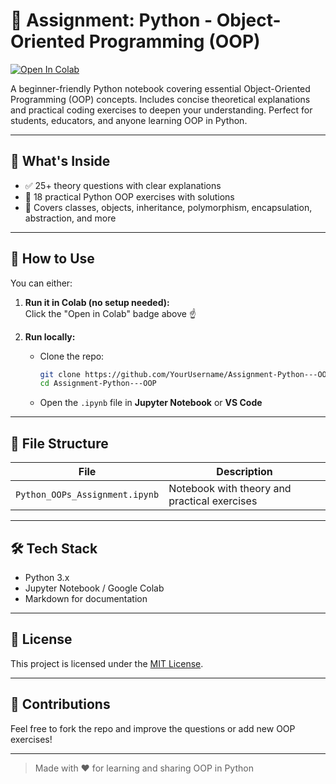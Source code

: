 # 🧠 Assignment: Python - Object-Oriented Programming (OOP)

[![Open In Colab](https://colab.research.google.com/assets/colab-badge.svg)](https://colab.research.google.com/github/TheJangra/Assignment-Python---OOP/blob/main/Python_OOPs_Assignment.ipynb)

A beginner-friendly Python notebook covering essential Object-Oriented Programming (OOP) concepts. Includes concise theoretical explanations and practical coding exercises to deepen your understanding. Perfect for students, educators, and anyone learning OOP in Python.

---

## 📘 What's Inside

- ✅ 25+ theory questions with clear explanations
- 🧪 18 practical Python OOP exercises with solutions
- 🧱 Covers classes, objects, inheritance, polymorphism, encapsulation, abstraction, and more

---

## 🚀 How to Use

You can either:

1. **Run it in Colab (no setup needed):**  
   Click the "Open in Colab" badge above ☝️

2. **Run locally:**
   - Clone the repo:
     ```bash
     git clone https://github.com/YourUsername/Assignment-Python---OOP.git
     cd Assignment-Python---OOP
     ```
   - Open the `.ipynb` file in **Jupyter Notebook** or **VS Code**

---

## 📁 File Structure

| File                              | Description                                   |
|-----------------------------------|-----------------------------------------------|
| `Python_OOPs_Assignment.ipynb`    | Notebook with theory and practical exercises  |

---

## 🛠 Tech Stack

- Python 3.x  
- Jupyter Notebook / Google Colab  
- Markdown for documentation

---

## 📄 License

This project is licensed under the [MIT License](LICENSE).

---

## 🙌 Contributions

Feel free to fork the repo and improve the questions or add new OOP exercises!

---

> Made with ❤️ for learning and sharing OOP in Python
